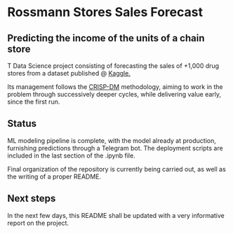 # Rossmann Stores Sales Forecast
## Predicting the income of the units of a chain store
T
Data Science project consisting of forecasting the sales of +1,000 drug stores from a dataset published @ [Kaggle.](https://www.kaggle.com/c/rossmann-store-sales) 

Its management follows the [CRISP-DM](https://www.datascience-pm.com/crisp-dm-2/) methodology, aiming to work in the problem through successively deeper cycles, while delivering value early, since the first run.  

## Status

ML modeling pipeline is complete, with the model already at production, furnishing predictions through a Telegram bot. The deployment scripts are included in the last section of the .ipynb file.

Final organization of the repository is currently being carried out, as well as the writing of a proper README.

## Next steps 
	
In the next few days, this README shall be updated with a very informative report on the project.  
